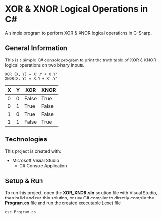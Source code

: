 # XOR & XNOR Logical Operations in C#
A simple program to perform XOR & XNOR logical operations in C-Sharp.

## General Information
This is a simple C# console program to print the truth table of XOR & XNOR logical operations on two binary inputs.

```
XOR (X, Y) = X'.Y + X.Y'
XNOR(X, Y) = X.Y + X'.Y'
```

| X | Y | XOR   | XNOR  |
|---|---|-------|-------|
| 0 | 0 | False | True  |
| 0 | 1 | True  | False |
| 1 | 0 | True  | False |
| 1 | 1 | False | True  |
	
## Technologies
This project is created with:
* Microsoft Visual Studio
  * C# Console Application

## Setup & Run
To run this project, open the **XOR_XNOR.sln** solution file with Visual Studio, then build and run this solution, or use C# compiler to directly compile the **Program.cs** file and run the created executable (.exe) file:
```
csc Program.cs
```
